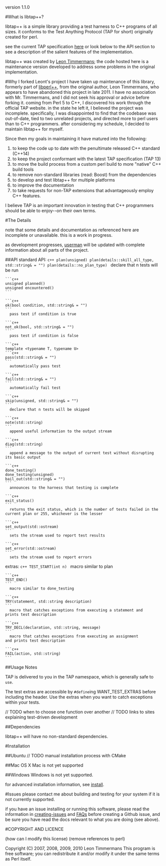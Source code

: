 version 1.1.0

#What is libtap++?

  libtap++ is a simple library providing a test harness to C++ programs of all sizes.
it conforms to the Test Anything Protocol (TAP for short) originally created for
perl.

  see the current TAP specification [here](https://testanything.org/tap-version-13-specification.html) or look below 
to the API section to see a description of the salient features of the
implementation. 

  libtap++ was created by [Leon Timmermans](https://github.com/Leont); the code hosted here is a
maintenance version developed to address some problems in the original implementation.

#Why I forked Leont's project
  I have taken up maintenance of this library, formerly part
of [libperl++](https://github.com/Leont/libperl--), from the original author, Leon Timmermans, who appears to have
abandoned this project in late 2011. I have no association with Mr. Timmermans,
and I did not seek his approval or advice before forking it. coming from Perl 5 to 
C++, I discovered his work through the official TAP website. in the state he left it, 
I believed the project was incomplete. specifically, I was disappointed to find
that the codebase was out-of-date, tied to two unrelated projects, and
directed more to perl users than to C++ programmers. after considering my schedule,
I decided to maintain libtap++ for myself.

  Since then my goals in maintaining it have matured into the following:
1. to keep the code up to date with the penultimate released C++ standard (C++14)
2. to keep the project conformant with the latest TAP specification (TAP 13)
3. to move the build process from a custom perl build to more "native" C++ build tools
4. to remove non-standard libraries (read: Boost) from the dependencies
5. to develop and test libtap++ for multiple platforms
6. to improve the documentation
7. to take requests for non-TAP extensions that advantageously employ C++ features.

  I believe TAP is an important innovation in testing that C++ programmers should
be able to enjoy--on their own terms.

#The Details

  note that some details and documentation as referenced here are incomplete or
unavailable. this is a work in progress.

  as development progresses, [userman](./doc/userman.md) will be updated with complete 
information about all parts of the project.

##API
  standard API:
    ```c++
    plan(unsigned)
    plan(details::skill_all_type, std::string& = "")
    plan(details::no_plan_type)
    ```
      declare that n tests will be run

    ```c++
    unsigned planned()
    unsigned encountered()
    ```

    ```c++
    ok(bool condition, std::string& = "")
    ```
      pass test if condition is true

    ```c++
    not_ok(bool, std::string& = "")
    ```
      pass test if condition is false

    ```c++
    template <typename T, typename U> 
    ```c++
    pass(std::string& = "")
    ```
      automatically pass test

    ```c++
    fail(std::string& = "")
    ```
      automatically fail test

    ```c++
    skip(unsigned, std::string& = "")
    ```
      declare that n tests will be skipped

    ```c++
    note(std::string)
    ```
      append useful information to the output stream

    ```c++
    diag(std::string)
    ```
      append a message to the output of current test without disrupting
    its basic output

    ```c++
    done_testing()
    done_testing(unsigned)
    bail_out(std::string& = "")
    ```
      announces to the harness that testing is complete

    ```c++
    exit_status()
    ```
      returns the exit status, which is the number of tests failed in the
    current plan or 255, whichever is the lesser

    ```c++
    set_output(std::ostream)
    ```
      sets the stream used to report test results

    ```c++
    set_error(std::ostream)
    ```
      sets the stream used to report errors

  extras:
    ```c++
    TEST_START(int n)
    ```
      macro similar to plan

    ```c++
    TEST_END()
    ```
      macro similar to done_testing

    ```c++
    TRY(statement, std::string description)
    ```
      macro that catches exceptions from executing a statement and
    prints test description

    ```c++
    TRY_DECL(declaration, std::string, message)
    ```
      macro that catches exceptions from executing an assignment
    and prints test description

    ```c++
    FAIL(action, std::string)
    ```
##Usage Notes

  TAP is delivered to you in the TAP namespace, which is generally
safe to `use`.

  The test extras are accessible by `#define`ing WANT\_TEST\_EXTRAS
before including the header. Use the extras when you want to catch
exceptions within your tests.

// TODO when to choose one function over another
// TODO links to sites explaining test-driven development

##Dependencies

libtap++ will have no non-standard dependencies.

#Installation

##Ubuntu
  // TODO manual installation process with CMake

##Mac OS X
  Mac is not yet supported

##Windows
  Windows is not yet supported.

  for advanced installation information, see [install](./doc/install.md).

#Issues
  please contact me about building and testing for your system if it
is not currently supported.

  if you have an issue installing or running this software, please
read the information in [creating-issues](./doc/creating-issues.md) and [FAQs](./doc/FAQs.md) before
creating a Github issue, and be sure you have read the docs relevant
to what you are doing (see above).

#COPYRIGHT AND LICENCE

(how can I modify this license)
(remove references to perl)

Copyright (C) 2007, 2008, 2009, 2010 Leon Timmermans
This program is free software; you can redistribute it and/or modify it
under the same terms as Perl itself.
